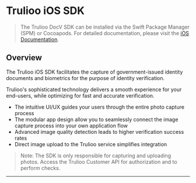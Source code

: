 # Trulioo iOS SDK
> The Trulioo DocV SDK can be installed via the Swift Package Manager (SPM) or Cocoapods. For detailed documentation, please visit the [iOS Documentation](https://docs.verification.trulioo.com/sdk/ios/index.html).

## Overview

The Trulioo iOS SDK facilitates the capture of government-issued identity documents and biometrics for the purpose of identity verification.

Trulioo's sophisticated technology delivers a smooth experience for your end-users, while optimizing for fast and accurate verification.

- The intuitive UI/UX guides your users through the entire photo capture process
- The modular app design allow you to seamlessly connect the image capture process into your own application flow
- Advanced image quality detection leads to higher verification success rates
- Direct image upload to the Trulioo service simplifies integration

> Note: The SDK is only responsible for capturing and uploading photos. Access the Trulioo Customer API for authorization and to perform checks.

------